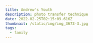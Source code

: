 ```yaml
---
title: Andrew's Youth
description: photo transfer technique
date: 2022-02-25T02:15:09.616Z
thumbnail: /static/img/img_3673-3.jpg
tags:
  - family
---
```

